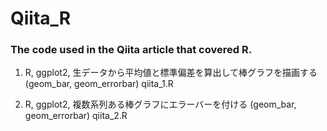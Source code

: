 # Qiita_R

### The code used in the Qiita article that covered R.

1. R, ggplot2, 生データから平均値と標準偏差を算出して棒グラフを描画する (geom_bar, geom_errorbar)
    qiita_1.R

2. R, ggplot2, 複数系列ある棒グラフにエラーバーを付ける (geom_bar, geom_errorbar)
    qiita_2.R